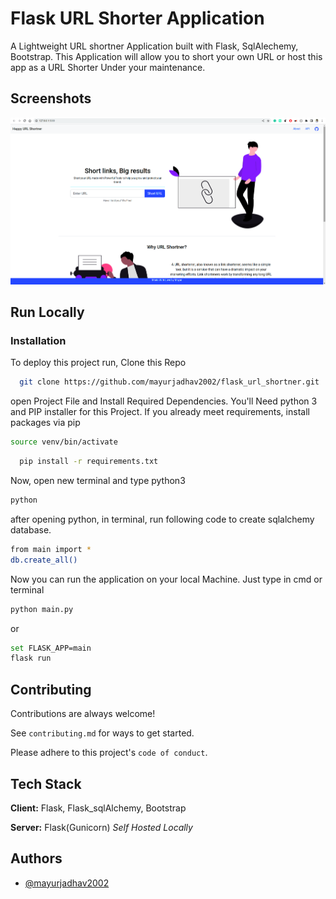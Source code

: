 
# Flask URL Shorter Application 

A Lightweight URL shortner Application built with Flask, SqlAlechemy, Bootstrap. This Application will allow you to short your own URL or host this app as a  URL Shorter Under your maintenance.

## Screenshots

![App Screenshot](https://raw.githubusercontent.com/mayurjadhav2002/flask_url_shortner/master/static/Screenshot%20from%202022-07-16%2023-26-20.png)



## Run Locally

### Installation

To deploy this project run,
Clone this Repo

```bash
  git clone https://github.com/mayurjadhav2002/flask_url_shortner.git
```
open Project File and Install Required Dependencies.
You'll Need python 3 and PIP installer for this Project.
If you already meet requirements, install packages via pip

```bash
source venv/bin/activate
```
```bash
  pip install -r requirements.txt
```

Now, open new terminal and type python3
```bash
python
```
after opening python, in terminal, run following code to create sqlalchemy database.
```bash
from main import *
db.create_all()
```
Now you can run the application on your local Machine.
Just type in cmd or terminal
```bash
python main.py
```
or
```bash
set FLASK_APP=main
flask run
```

## Contributing

Contributions are always welcome!

See `contributing.md` for ways to get started.

Please adhere to this project's `code of conduct`.


## Tech Stack

**Client:** Flask, Flask_sqlAlchemy, Bootstrap

**Server:** Flask(Gunicorn) *Self Hosted Locally*


## Authors

- [@mayurjadhav2002](https://github.com/mayurjadhav2002)


